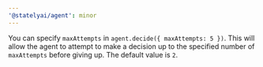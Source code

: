 ```yaml
---
'@statelyai/agent': minor
---
```


You can specify `maxAttempts` in `agent.decide({ maxAttempts: 5 })`. This will allow the agent to attempt to make a decision up to the specified number of `maxAttempts` before giving up. The default value is `2`.
